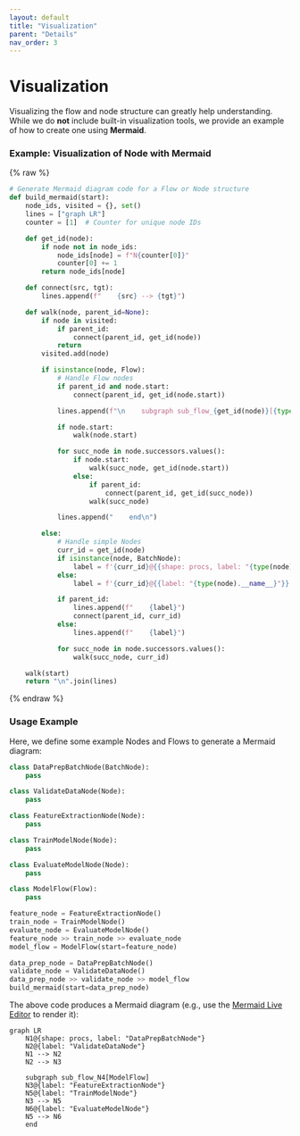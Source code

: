 ```yaml
---
layout: default
title: "Visualization"
parent: "Details"
nav_order: 3
---
```


# Visualization

Visualizing the flow and node structure can greatly help understanding. While we do **not** include built-in visualization tools, we provide an example of how to create one using **Mermaid**.

### Example: Visualization of Node with Mermaid

{% raw %}
```python
# Generate Mermaid diagram code for a Flow or Node structure
def build_mermaid(start):
    node_ids, visited = {}, set()
    lines = ["graph LR"]
    counter = [1]  # Counter for unique node IDs

    def get_id(node):
        if node not in node_ids:
            node_ids[node] = f"N{counter[0]}"
            counter[0] += 1
        return node_ids[node]

    def connect(src, tgt):
        lines.append(f"    {src} --> {tgt}")

    def walk(node, parent_id=None):
        if node in visited:
            if parent_id:
                connect(parent_id, get_id(node))
            return
        visited.add(node)

        if isinstance(node, Flow):
            # Handle Flow nodes
            if parent_id and node.start:
                connect(parent_id, get_id(node.start))

            lines.append(f"\n    subgraph sub_flow_{get_id(node)}[{type(node).__name__}]")

            if node.start:
                walk(node.start)

            for succ_node in node.successors.values():
                if node.start:
                    walk(succ_node, get_id(node.start))
                else:
                    if parent_id:
                        connect(parent_id, get_id(succ_node))
                    walk(succ_node)

            lines.append("    end\n")

        else:
            # Handle simple Nodes
            curr_id = get_id(node)
            if isinstance(node, BatchNode):
                label = f'{curr_id}@{{shape: procs, label: "{type(node).__name__}"}}'
            else:
                label = f'{curr_id}@{{label: "{type(node).__name__}"}}'

            if parent_id:
                lines.append(f"    {label}")
                connect(parent_id, curr_id)
            else:
                lines.append(f"    {label}")

            for succ_node in node.successors.values():
                walk(succ_node, curr_id)

    walk(start)
    return "\n".join(lines)
```
{% endraw %}

### Usage Example

Here, we define some example Nodes and Flows to generate a Mermaid diagram:

```python
class DataPrepBatchNode(BatchNode):
    pass

class ValidateDataNode(Node):
    pass

class FeatureExtractionNode(Node):
    pass

class TrainModelNode(Node):
    pass

class EvaluateModelNode(Node):
    pass

class ModelFlow(Flow):
    pass

feature_node = FeatureExtractionNode()
train_node = TrainModelNode()
evaluate_node = EvaluateModelNode()
feature_node >> train_node >> evaluate_node
model_flow = ModelFlow(start=feature_node)

data_prep_node = DataPrepBatchNode()
validate_node = ValidateDataNode()
data_prep_node >> validate_node >> model_flow
build_mermaid(start=data_prep_node)
```

The above code produces a Mermaid diagram (e.g., use the [Mermaid Live Editor](https://mermaid.live/) to render it):

```mermaid
graph LR
    N1@{shape: procs, label: "DataPrepBatchNode"}
    N2@{label: "ValidateDataNode"}
    N1 --> N2
    N2 --> N3

    subgraph sub_flow_N4[ModelFlow]
    N3@{label: "FeatureExtractionNode"}
    N5@{label: "TrainModelNode"}
    N3 --> N5
    N6@{label: "EvaluateModelNode"}
    N5 --> N6
    end
```
